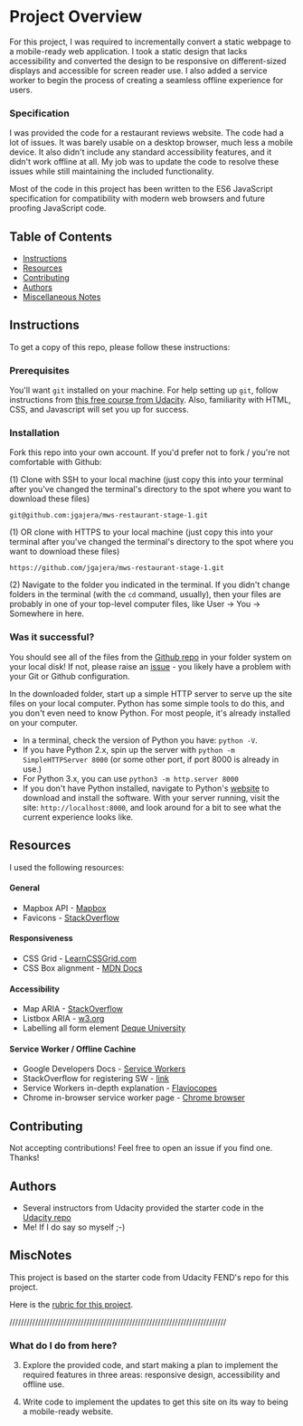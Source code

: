 # Project Overview
For this project, I was required to incrementally convert a static webpage to a mobile-ready web application. I took a static design that lacks accessibility and converted the design to be responsive on different-sized displays and accessible for screen reader use. I also added a service worker to begin the process of creating a seamless offline experience for users.

### Specification
I was provided the code for a restaurant reviews website. The code had a lot of issues. It was barely usable on a desktop browser, much less a mobile device. It also didn't include any standard accessibility features, and it didn't work offline at all. My job was to update the code to resolve these issues while still maintaining the included functionality.

Most of the code in this project has been written to the ES6 JavaScript specification for compatibility with modern web browsers and future proofing JavaScript code. 


## Table of Contents

* [Instructions](#instructions)
* [Resources](#resources)
* [Contributing](#contributing)
* [Authors](#authors)
* [Miscellaneous Notes](#miscnotes)

## Instructions
To get a copy of this repo, please follow these instructions:
### Prerequisites
You'll want `git` installed on your machine. For help setting up `git`, follow instructions from [this free course from Udacity](https://www.udacity.com/course/version-control-with-git--ud123). Also, familiarity with HTML, CSS, and Javascript will set you up for success.
### Installation
Fork this repo into your own account. If you'd prefer not to fork / you're not comfortable with Github:

(1) Clone with SSH to your local machine (just copy this into your terminal after you've changed the terminal's directory to the spot where you want to download these files)
```
git@github.com:jgajera/mws-restaurant-stage-1.git
```
(1) OR clone with HTTPS to your local machine (just copy this into your terminal after you've changed the terminal's directory to the spot where you want to download these files)
```
https://github.com/jgajera/mws-restaurant-stage-1.git
```
(2) Navigate to the folder you indicated in the terminal. If you didn't change folders in the terminal (with the `cd` command, usually), then your files are probably in one of your top-level computer files, like User -> You -> Somewhere in here.


### Was it successful?
You should see all of the files from the [Github repo](https://github.com/jgajera/mws-restaurant-stage-1) in your folder system on your local disk! If not, please raise an [issue](https://github.com/jgajera/mws-restaurant-stage-1/issues) - you likely have a problem with your Git or Github configuration.

In the downloaded folder, start up a simple HTTP server to serve up the site files on your local computer. Python has some simple tools to do this, and you don't even need to know Python. For most people, it's already installed on your computer. 
- In a terminal, check the version of Python you have: `python -V`.
- If you have Python 2.x, spin up the server with `python -m SimpleHTTPServer 8000` (or some other port, if port 8000 is already in use.)
- For Python 3.x, you can use `python3 -m http.server 8000`
- If you don't have Python installed, navigate to Python's [website](https://www.python.org/) to download and install the software.
With your server running, visit the site: `http://localhost:8000`, and look around for a bit to see what the current experience looks like.

## Resources
I used the following resources:
#### General
- Mapbox API - [Mapbox](https://www.mapbox.com/)
- Favicons - [StackOverflow](https://stackoverflow.com/questions/10218178/necessary-to-add-link-tag-for-favicon-ico)

#### Responsiveness
- CSS Grid - [LearnCSSGrid.com](https://learncssgrid.com/)
- CSS Box alignment - [MDN Docs](https://developer.mozilla.org/en-US/docs/Web/CSS/CSS_Grid_Layout/Box_Alignment_in_CSS_Grid_Layout)

#### Accessibility
- Map ARIA - [StackOverflow](https://stackoverflow.com/questions/44712753/what-is-a-suitable-wai-aria-role-attribute-for-a-map-element)
- Listbox ARIA - [w3.org](https://www.w3.org/TR/wai-aria-practices/examples/listbox/listbox-collapsible.html)
- Labelling all form element [Deque University](https://dequeuniversity.com/rules/axe/2.2/label?application=lighthouse)

#### Service Worker / Offline Cachine
- Google Developers Docs - [Service Workers](https://developers.google.com/web/fundamentals/primers/service-workers/)
- StackOverflow for registering SW - [link](https://stackoverflow.com/questions/30336685/404-error-when-trying-to-register-serviceworker)
- Service Workers in-depth explanation - [Flaviocopes](https://flaviocopes.com/service-workers/)
- Chrome in-browser service worker page - [Chrome browser](chrome://inspect/#service-workers)


## Contributing
Not accepting contributions! Feel free to open an issue if you find one. Thanks!

## Authors
- Several instructors from Udacity provided the starter code in the [Udacity repo](https://github.com/udacity/mws-restaurant-stage-1)
- Me! If I do say so myself ;-)

## MiscNotes
This project is based on the starter code from Udacity FEND's repo for this project.

Here is the [rubric for this project](https://review.udacity.com/#!/rubrics/1090/view).



////////////////////////////////////////////////////////////////////////////



### What do I do from here?



3. Explore the provided code, and start making a plan to implement the required features in three areas: responsive design, accessibility and offline use.

4. Write code to implement the updates to get this site on its way to being a mobile-ready website.


